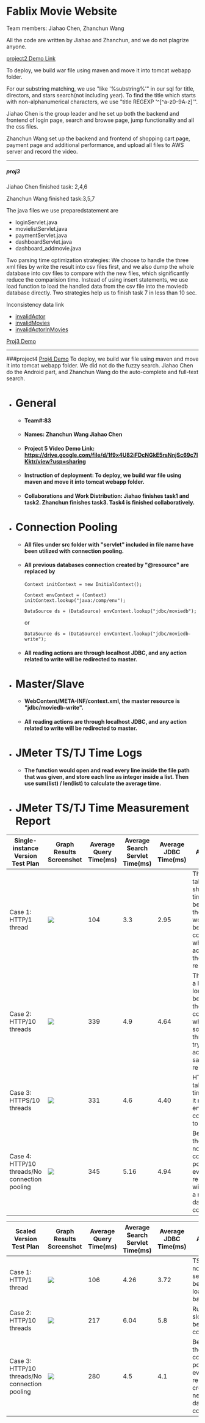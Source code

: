 # Fablix Movie Website

Team members: Jiahao Chen, Zhanchun Wang

All the code are written by Jiahao and Zhanchun, and we do not plagrize anyone.

[project2 Demo Link](https://youtu.be/AygIk06IT54)

To deploy, we build war file using maven and move it into tomcat webapp folder.

For our substring matching, we use "like '%substring%'" in our sql for title, directors, and stars search(not including year). To find the title which starts with non-alphanumerical characters, we use "title REGEXP '^[^a-z0-9A-z]'". 

Jiahao Chen is the group leader and he set up both the backend and frontend of login page, search and browse page, jump functionality and all the css files.

Zhanchun Wang set up the backend and frontend of shopping cart page, payment page and additional performance, and upload all files to AWS server and record the video.

---
##### proj3

Jiahao Chen finished task: 2,4,6

Zhanchun Wang finished task:3,5,7

The java files we use preparedstatement are
- loginServlet.java
- movielistServlet.java
- paymentServlet.java
- dashboardServlet.java
- dashboard_addmovie.java


Two parsing time optimization strategies: 
    We choose to handle the three xml files by write the result into csv files first, and we also dump the whole database into csv files to compare with the new files, which significantly reduce the comparision time.
    Instead of using insert statements, we use load function to load the handled data from the csv file into the moviedb database directly.
    Two strategies help us to finish task 7 in less than 10 sec.

Inconsistency data link
 - [invalidActor](https://drive.google.com/file/d/14jmUJ3Pr7Ynuuy-UsEPnP6d5o3709UJN/view?usp=sharing)
 - [invalidMovies](https://drive.google.com/file/d/1rXUE2gIJM_N8QAqGaNlhZt2Yi85zt4IN/view?usp=sharing)
 - [invalidActorInMovies](https://drive.google.com/file/d/1Cb5U937FnCoTldKsYJDhY4LqvoeET1rs/view?usp=sharing)
    
[Proj3 Demo](https://youtu.be/GnJDAwiT1qw)   

---
###project4
[Proj4 Demo](https://youtu.be/0Ihs7emfHQ8)
To deploy, we build war file using maven and move it into tomcat webapp folder.
We did not do the fuzzy search.
Jiahao Chen do the Android part, and Zhanchun Wang do the auto-complete and full-text search.



- # General
    - #### Team#:83
    
    - #### Names: Zhanchun Wang     Jiahao  Chen
    
    - #### Project 5 Video Demo Link: https://drive.google.com/file/d/1f9x4U82iFDcNGkE5rsNnjSc69c7IKktr/view?usp=sharing

    - #### Instruction of deployment: To deploy, we build war file using maven and move it into tomcat webapp folder.

    - #### Collaborations and Work Distribution: Jiahao finishes task1 and task2. Zhanchun finishes task3. Task4 is finished collaboratively.


- # Connection Pooling
    - #### All files under src folder with "servlet" included in file name have been utilized with connection pooling.
    
    - #### All previous databases connection created by "@resource" are replaced by 
      `Context initContext = new InitialContext();            `
    
      `Context envContext = (Context) initContext.lookup("java:/comp/env");`
    
      
    
      `DataSource ds = (DataSource) envContext.lookup("jdbc/moviedb");`
    
      or
    
      `DataSource ds = (DataSource) envContext.lookup("jdbc/moviedb-write");`
    
    - #### All reading actions are through localhost JDBC, and any action related to write will be redirected to master.
    
- # Master/Slave
    - #### WebContent/META-INF/context.xml, the master resource is "jdbc/moviedb-write".

    - #### All reading actions are through localhost JDBC, and any action related to write will be redirected to master.
    
- # JMeter TS/TJ Time Logs
    - #### The function would open and read every line inside the file path that was given, and store each line as integer inside a list. Then use sum(list) / len(list) to calculate the average time.


- #  JMeter TS/TJ Time Measurement Report

| **Single-instance Version Test Plan**         | **Graph Results Screenshot** | **Average Query Time(ms)** | **Average Search Servlet Time(ms)** | **Average JDBC Time(ms)** | **Analysis**                                                 |
| --------------------------------------------- | ---------------------------- | -------------------------- | ----------------------------------- | ------------------------- | ------------------------------------------------------------ |
| Case 1: HTTP/1 thread                         | ![](https://github.com/UCI-Chenli-teaching/cs122b-spring20-team-83/blob/master/p5/imgs/Screenshot%20from%202020-06-05%2019-38-43.png)   | 104                        | 3.3                                 | 2.95                      | This one takes shorter time because there would not be congestion when accessing the same resource. |
| Case 2: HTTP/10 threads                       | ![](https://github.com/UCI-Chenli-teaching/cs122b-spring20-team-83/blob/master/p5/imgs/Screenshot%20from%202020-06-05%2019-46-30.png)   | 339                        | 4.9                                 | 4.64                      | This takes a little longer because there is congestion when some threads trying to access the same resource. |
| Case 3: HTTPS/10 threads                      | ![](https://github.com/UCI-Chenli-teaching/cs122b-spring20-team-83/blob/master/p5/imgs/Screenshot%20from%202020-06-05%2020-05-08.png)   | 331                        | 4.6                                 | 4.40                      | HTTPS takes more time since it needs encryption compared to HTTP |
| Case 4: HTTP/10 threads/No connection pooling | ![](https://github.com/UCI-Chenli-teaching/cs122b-spring20-team-83/blob/master/p5/imgs/Screenshot%20from%202020-06-05%2023-28-06.png)   | 345                        | 5.16                                | 4.94                      | Because there is not connection pooling, every request will create a new database connection|

| **Scaled Version Test Plan**                  | **Graph Results Screenshot** | **Average Query Time(ms)** | **Average Search Servlet Time(ms)** | **Average JDBC Time(ms)** | **Analysis**                                           |
| --------------------------------------------- | ---------------------------- | -------------------------- | ----------------------------------- | ------------------------- | ------------------------------------------------------ |
| Case 1: HTTP/1 thread                         | ![](https://github.com/UCI-Chenli-teaching/cs122b-spring20-team-83/blob/master/p5/imgs/Screenshot%20from%202020-06-05%2021-03-48.png)   | 106                       | 4.26                                 | 3.72                       | TS and TJ now are separated because of load balancing. |
| Case 2: HTTP/10 threads                       | ![](https://github.com/UCI-Chenli-teaching/cs122b-spring20-team-83/blob/master/p5/imgs/Screenshot%20from%202020-06-05%2021-17-34.png)   | 217                       | 6.04                                 | 5.8                        | Runs slower because of congestion.                     |
| Case 3: HTTP/10 threads/No connection pooling | ![](https://github.com/UCI-Chenli-teaching/cs122b-spring20-team-83/blob/master/p5/imgs/Screenshot%20from%202020-06-05%2023-40-14.png)   | 280                       | 4.5                                  | 4.1                        | Because there is not connection pooling, every request will create a new database connection|
